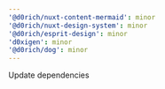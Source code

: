 ```yaml
---
'@d0rich/nuxt-content-mermaid': minor
'@d0rich/nuxt-design-system': minor
'@d0rich/esprit-design': minor
'd0xigen': minor
'@d0rich/dog': minor
---
```


Update dependencies
